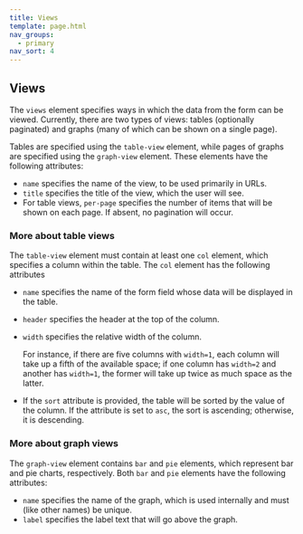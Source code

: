 ```yaml
---
title: Views
template: page.html
nav_groups:
  - primary
nav_sort: 4
---
```

## Views

The `views` element specifies ways in which the data from the form can be viewed. Currently, there are two types of views: tables (optionally paginated) and graphs (many of which can be shown on a single page).

Tables are specified using the `table-view` element, while pages of graphs are specified using the `graph-view` element. These elements have the following attributes:

* `name` specifies the name of the view, to be used primarily in URLs.
* `title` specifies the title of the view, which the user will see.
* For table views, `per-page` specifies the number of items that will be shown on each page. If absent, no pagination will occur.

### More about table views

The `table-view` element must contain at least one `col` element, which specifies a column within the table. The `col` element has the following attributes

* `name` specifies the name of the form field whose data will be displayed in the table.
* `header` specifies the header at the top of the column.
* `width` specifies the relative width of the column.

  For instance, if there are five columns with `width=1`, each column will take up a fifth of the available space; if one column has `width=2` and another has `width=1`, the former will take up twice as much space as the latter.

* If the `sort` attribute is provided, the table will be sorted by the value of the column. If the attribute is set to `asc`, the sort is ascending; otherwise, it is descending.

### More about graph views

The `graph-view` element contains `bar` and `pie` elements, which represent bar and pie charts, respectively. Both `bar` and `pie` elements have the following attributes:

* `name` specifies the name of the graph, which is used internally and must (like other names) be unique.
* `label` specifies the label text that will go above the graph.